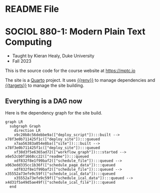 # README File

<!-- README.md is generated from README.qmd. Please edit that file -->

# SOCIOL 880-1: Modern Plain Text Computing

- Taught by Kieran Healy, Duke University
- Fall 2023

This is the source code for the course website at <https://mptc.io>

The site is a [Quarto](https://quarto.org) project. It uses
[{{renv}}](https://rstudio.github.io/renv/) to manage dependencies and
[{{targets}}](https://docs.ropensci.org/targets/) to manage the site
building.

## Everything is a DAG now

Here is the dependency graph for the site build.

``` mermaid
graph LR
  subgraph Graph
    direction LR
    x9c20b8c56debbe9a(["deploy_script"]):::built --> x78f3e0b711425f1c(["deploy_site"]):::queued
    x7aa56383a054e8ba(["site"]):::built --> x78f3e0b711425f1c(["deploy_site"]):::queued
    xf38d3f5e6365ad72(["workflow_graph"]):::started --> x6e52cb0f1668cc22(["readme"]):::queued
    xdf832f8e1f99baf2(["schedule_file"]):::queued --> x063edd335cc1b36f(["schedule_page_data"]):::queued
    xdf832f8e1f99baf2(["schedule_file"]):::queued --> x35552a73efe9c59f(["schedule_ical_data"]):::queued
    x35552a73efe9c59f(["schedule_ical_data"]):::queued --> x4d31f5a49d5ae49f(["schedule_ical_file"]):::queued
  end
```
